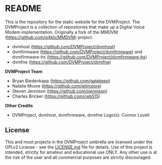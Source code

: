 # README

This is the repository for the static website for the DVMProject. The DVMProject is a collection of repositories that make up a Digital Voice Modem implementation. Originally a fork of the MMDVM (https://github.com/g4klx/MMDVM) project.

- dvmhost (https://github.com/DVMProject/dvmhost)
- dvmfirmware (https://github.com/DVMProject/dvmfirmware) and dvmfirmware-hs (https://github.com/DVMProject/dvmfirmware-hs)
- dvmfne (https://github.com/DVMProject/dvmfne)

**DVMProject Team**
- Bryan Biedenkapp (https://github.com/gatekeep) 
- Natalie Moore (https://github.com/jelimoore)
- Steven Jennison (https://github.com/sjennison)
- Charles Bricker (https://github.com/ceb515)

**Other Credits**
- DVMProject, dvmhost, dvmfirmware, dvmfne Logo(s): Connor Lovell

## License

This and most projects in the DVMProject umbrella are licensed under the GPLv2 License - see the [LICENSE.md](LICENSE.md) file for details. Use of this project is intended, strictly for amateur and educational use ONLY. Any other use is at the risk of the user and all commercial purposes are strictly discouraged.
